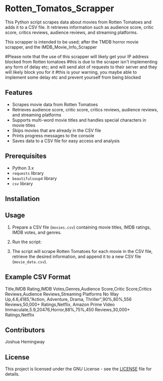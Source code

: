 # Rotten_Tomatos_Scrapper

This Python script scrapes data about movies from Rotten Tomatoes and adds it to a CSV file. It retrieves information such as audience score, critic score, critics reviews, audience reviews, and streaming platforms.

This scrapper is intended to be used; after the TMDB horror movie scrapper, and the IMDB_Movie_Info_Scrapper

#Please note that the use of this scrapper will likely get your IP address blocked from Rotten tomatoes
#this is due to the scraper isn't implementing any form of delay etc; and will send alot of requests to their server and they will likely block you for it
#this is your warning, you maybe able to implement some delay etc and prevent yourself from being blocked

## Features

- Scrapes movie data from Rotten Tomatoes
- Retrieves audience score, critic score, critics reviews, audience reviews, and streaming platforms
- Supports multi-word movie titles and handles special characters in movie titles
- Skips movies that are already in the CSV file
- Prints progress messages to the console
- Saves data to a CSV file for easy access and analysis

## Prerequisites

- Python 3.x
- `requests` library
- `beautifulsoup4` library
- `csv` library

## Installation


## Usage
1. Prepare a CSV file (`movies.csv`) containing movie titles, IMDB ratings, IMDB votes, and genres.
2. Run the script:


3. The script will scrape Rotten Tomatoes for each movie in the CSV file, retrieve the desired information, and append it to a new CSV file (`movie_data.csv`).

## Example CSV Format

Title,IMDB Rating,IMDB Votes,Genres,Audience Score,Critic Score,Critics Reviews,Audience Reviews,Streaming Platforms
No Way Up,4.6,4185,"Action, Adventure, Drama, Thriller",90%,80%,556 Reviews,50,000+ Ratings,Netflix, Amazon Prime Video
Immaculate,5.9,20476,Horror,88%,75%,450 Reviews,30,000+ Ratings,Netflix


## Contributors
Joshua Hemingway

## License

This project is licensed under the GNU License - see the [LICENSE](LICENSE) file for details.


